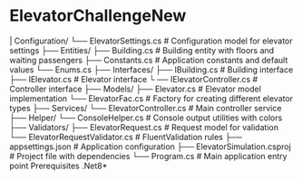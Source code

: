 # ElevatorChallengeNew
| Configuration/
└── ElevatorSettings.cs #
Configuration model for elevator settings 
├── Entities/ 
├── Building.cs # Building entity with floors and waiting passengers
├── Constants.cs # Application constants and default values 
└── Enums.cs 
├── Interfaces/ 
├── IBuilding.cs # Building interface
├── IElevator.cs # Elevator interface └
── IElevatorController.cs # Controller interface
├── Models/
├── Elevator.cs # Elevator model implementation
└── ElevatorFac.cs # Factory for creating different elevator types
├── Services/ └── ElevatorController.cs # Main controller service 
├── Helper/ 
└── ConsoleHelper.cs # Console output utilities with colors
├── Validators/ ├── ElevatorRequest.cs # Request model for validation
└── ElevatorRequestValidator.cs # FluentValidation rules 
├── appsettings.json # Application configuration
├── ElevatorSimulation.csproj # Project file with dependencies 
└── Program.cs # Main application entry point Prerequisites 
.Net8*
